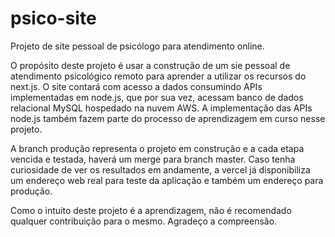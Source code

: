 # psico-site

Projeto de site pessoal de psicólogo para atendimento online.

O propósito deste projeto é usar a construção de um sie pessoal de atendimento psicológico remoto para aprender a utilizar os recursos do next.js.
O site contará com acesso a dados consumindo APIs implementadas em node.js, que por sua vez, acessam banco de dados relacional MySQL hospedado na nuvem AWS.
A implementação das APIs node.js também fazem parte do processo de aprendizagem em curso nesse projeto.

A branch produção representa o projeto em construção e a cada etapa vencida e testada, haverá um merge para branch master.
Caso tenha curiosidade de ver os resultados em andamente, a vercel já disponibiliza um endereço web real para teste da aplicação e também um endereço para produção.

Como o intuito deste projeto é a aprendizagem, não é recomendado qualquer contribuição para o mesmo.
Agradeço a compreensão.

